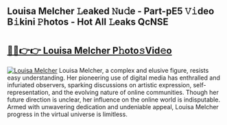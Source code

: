 ## Louisa Melcher 𝙻eaked 𝙽u𝚍e - Part-pE5 𝚅𝚒deo B𝚒kini 𝙿hotos - Hot All 𝙻eaks QcNSE

# <h2><a href="http://ld0ruco.urlbe.top/?page=Louisa+Melcher">🔗🔗👉👉 Louisa Melcher P𝚑oto𝚜Vid𝚎o</a></h2>

[![Louisa Melcher](https://i.imgur.com/eBuTRDB.gif)](http://ld0ruco.urlbe.top/?page=Louisa+Melcher)
Louisa Melcher, a complex and elusive figure, resists easy understanding. Her pioneering use of digital media has enthralled and infuriated observers, sparking discussions on artistic expression, self-representation, and the evolving nature of online communities. Though her future direction is unclear, her influence on the online world is indisputable. Armed with unwavering dedication and undeniable appeal, Louisa Melcher progress in the virtual universe is limitless.
